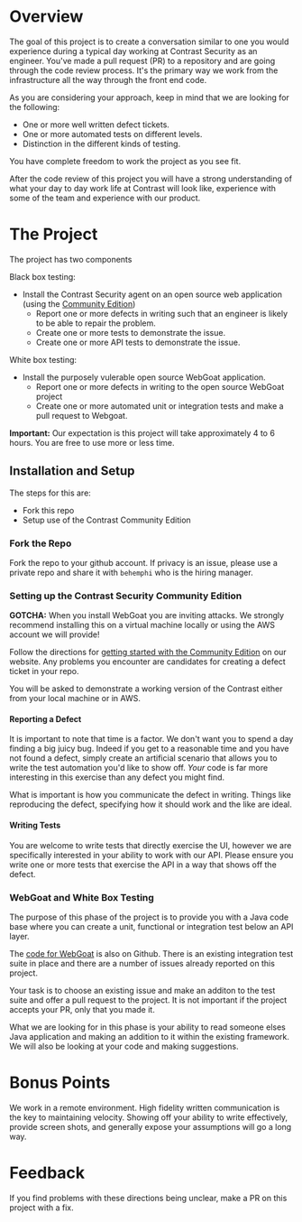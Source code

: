 # Overview

The goal of this project is to create a conversation similar to one you would experience during a typical day working at Contrast Security as an engineer. You've made a pull request (PR) to a repository and are going through the code review process. It's the primary way we work from the infrastructure all the way through the front end code. 

As you are considering your approach, keep in mind that we are looking for the following:

* One or more well written defect tickets.
* One or more automated tests on different levels.
* Distinction in the different kinds of testing.

You have complete freedom to work the project as you see fit. 

After the code review of this project you will have a strong understanding of what your day to day work life at Contrast will look like, experience with some of the team and experience with our product. 

# The Project

The project has two components

Black box testing:

* Install the Contrast Security agent on an open source web application (using the [Community Edition](https://www.contrastsecurity.com/contrast-community-edition))
	* Report one or more defects in writing such that an engineer is likely to be able to repair the problem.
	* Create one or more tests to demonstrate the issue.
	* Create one or more API tests to demonstrate the issue. 

White box testing:

* Install the purposely vulerable open source WebGoat application.
  * Report one or more defects in writing to the open source WebGoat project
  * Create one or more automated unit or integration tests and make a pull request to Webgoat.

**Important:** Our expectation is this project will take approximately 4 to 6 hours. You are free to use more or less time.

## Installation and Setup

The steps for this are:
* Fork this repo
* Setup use of the Contrast Community Edition

### Fork the Repo

Fork the repo to your github account. If privacy is an issue, please use a private repo and share it with `behemphi` who is the hiring manager. 

### Setting up the Contrast Security Community Edition 

**GOTCHA:** When you install WebGoat you are inviting attacks.  We strongly recommend installing this on a virtual machine locally or using the AWS account we will provide!

Follow the directions for [getting started with the Community Edition](https://www.contrastsecurity.com/contrast-community-edition) on our website.  Any problems you encounter are candidates for creating a defect ticket in your repo. 

You will be asked to demonstrate a working version of the Contrast either from your local machine or in AWS. 

#### Reporting a Defect

It is important to note that time is a factor. We don't want you to spend a day finding a big juicy bug. Indeed if you get to a reasonable time and you have not found a defect, simply create an artificial scenario that allows you to write the test automation you'd like to show off. _Your_ code is far more interesting in this exercise than any defect you might find. 

What is important is how you communicate the defect in writing. Things like reproducing the defect, specifying how it should work and the like are ideal.

#### Writing Tests

You are welcome to write tests that directly exercise the UI, however we are specifically interested in your ability to work with our API. Please ensure you write one or more tests that exercise the API in a way that shows off the defect.

### WebGoat and White Box Testing

The purpose of this phase of the project is to provide you with a Java code base where you can create a unit, functional or integration test below an API layer.   

The [code for WebGoat](https://github.com/WebGoat/WebGoat) is also on Github. There is an existing integration test suite in place and there are a number of issues already reported on this project. 

Your task is to choose an existing issue and make an additon to the test suite and offer a pull request to the project. It is not important if the project accepts your PR, only that you made it.

What we are looking for in this phase is your ability to read someone elses Java application and making an addition to it within the existing framework.  We will also be looking at your code and making suggestions.

# Bonus Points

We work in a remote environment. High fidelity written communication is the key to maintaining velocity.  Showing off your ability to write effectively, provide screen shots, and generally expose your assumptions will go a long way.

# Feedback

If you find problems with these directions being unclear, make a PR on this project with a fix.